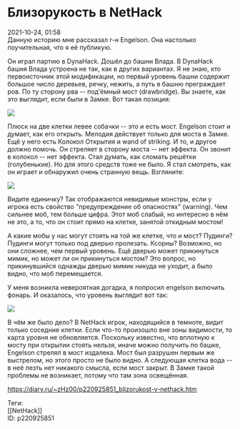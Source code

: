 Близорукость в NetHack
=======================

   
 2021-10-24, 01:58   
  Данную историю мне рассказал г-н Engelson. Она настолько поучительная, что я её публикую.   
   
 Он играл партию в DynaHack. Дошёл до башни Влада. В DynaHack башня Влада устроена не так, как в других вариантах. Я не знаю, кто первоисточник этой модификации, но первый уровень башни содержит большое число деревьев, речку, нежить, а путь в башню преграждает ров. По ту сторону рва -- под'ёмный мост (drawbridge). Вы знаете, как это выглядит, если были в Замке. Вот такая позиция:   
   
  ![](https://d.radikal.ru/d20/2110/52/1bf0bbb0cbff.jpg)    
   
 Плюск на две клетки левее собачки -- это и есть мост. Engelson стоит и думает, как его открыть. Мелодия действует только для моста в Замке. Ещё у него есть Колокол Открытия и wand of striking. И то, и другое должно помочь. Он стреляет в сторону моста -- нет эффекта. Он звонит в колокол -- нет эффекта. Стал думать, как сломать решётки (голубенькие). Но для этого средств тоже не было. Я стал смотреть, как он играет и обнаружил очень странную вещь. Взгляните:   
   
  ![](https://c.radikal.ru/c26/2110/a5/78bf3e464abb.jpg)    
   
 Видите единичку? Так отображаются невидимые монстры, если у игрока есть свойство "предупреждение об опасностях" (warning). Чем сильнее моб, тем больше цифра. Этот моб слабый, но интересно в нём не это, а то, что он стоит прямо на клетке, занятой откидным мостом!   
   
 А какие мобы у нас могут стоять на той же клетке, что и мост? Пудинги? Пудинги могут только под дверью пролезать. Ксорны? Возможно, но они сложнее, чем первый уровень. Ещё дверью может прикинуться мимик, но может ли он прикинуться мостом? Это вопрос, но прикинувшийся однажды дверью мимик никуда не уходит, а было видно, что моб перемещается.   
   
 У меня возникла невероятная догадка, я попросил engelson включить фонарь. И оказалось, что уровень выглядит вот так:   
   
  ![](https://c.radikal.ru/c43/2110/d0/1b0ad0e879a1.png)    
   
 В чём же было дело? В NetHack игрок, находящийся в темноте, видит только соседние клетки. Если что-то произошло вне зоны видимости, то карта уровня не обновляется. Поскольку известно, что вплотную к мосту при открытии стоять нельзя, иначе можно получить по башке, Engelson стрелял в мост издалека. Мост был разрушен первым же выстрелом, но этого просто не было видно. А следующая клетка вода -- в неё лезть нет никакого смысла, если мост закрыт. В Замке такой проблемы не возникает, потому что там зона освещённая.   
    
 <https://diary.ru/~zHz00/p220925851_blizorukost-v-nethack.htm>   
   
 Теги:   
 [[NetHack]]   
 ID: p220925851
